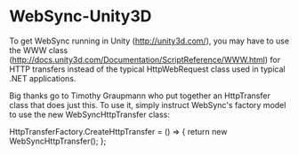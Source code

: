 WebSync-Unity3D
===============

To get WebSync running in Unity (http://unity3d.com/), you may have to use the WWW class (http://docs.unity3d.com/Documentation/ScriptReference/WWW.html) for HTTP transfers instead of the typical HttpWebRequest class used in typical .NET applications.

Big thanks go to Timothy Graupmann who put together an HttpTransfer class that does just this. To use it, simply instruct WebSync's factory model to use the new WebSyncHttpTransfer class:

HttpTransferFactory.CreateHttpTransfer = () =>
{
  return new WebSyncHttpTransfer();
};